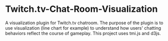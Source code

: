 # Twitch.tv-Chat-Room-Visualization
A visualization plugin for Twitch.tv chatroom.
The purpose of the plugin is to use visualization (line chart for example) to understand how users' chatting behaviors reflect the course of gameplay. This project uses tmi.js and d3js.
